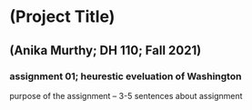 # (Project Title)
## (Anika Murthy; DH 110; Fall 2021)

### assignment 01; heurestic eveluation of Washington

purpose of the assignment – 3-5 sentences about assignment
